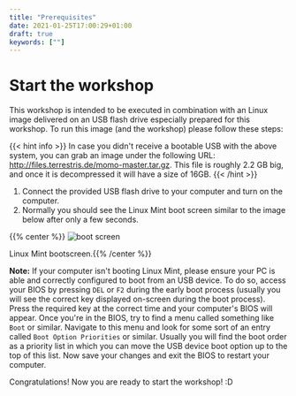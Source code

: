 ```yaml
---
title: "Prerequisites"
date: 2021-01-25T17:00:29+01:00
draft: true
keywords: [""]
---
```


# Start the workshop
This workshop is intended to be executed in combination with an Linux image delivered on an USB flash drive especially prepared for this workshop. To run this image (and the workshop) please follow these steps:

{{< hint info >}}
In case you didn't receive a bootable USB with the above system, you can grab an image under the following URL: http://files.terrestris.de/momo-master.tar.gz. This file is roughly 2.2 GB big, and once it is decompressed it will have a size of 16GB.
{{< /hint >}}

1. Connect the provided USB flash drive to your computer and turn on the computer.
2. Normally you should see the Linux Mint boot screen similar to the image below after only a few seconds.

{{% center %}}
![boot screen](/1-Overview/img/boot_screen.png)

Linux Mint bootscreen.{{% /center %}}


**Note:** If your computer isn't booting Linux Mint, please ensure your PC is able and correctly configured to boot from an USB device. To do so, access your BIOS by pressing `DEL` or `F2` during the early boot process (usually you will see the correct key displayed on-screen during the boot process). Press the required key at the correct time and your computer's BIOS will appear. Once you're in the BIOS, try to find a menu called something like `Boot` or similar. Navigate to this menu and look for some sort of an entry called `Boot Option Priorities` or similar. Usually you will find the boot order as a priority list in which you can move the USB device boot option up to the top of this list. Now save your changes and exit the BIOS to restart your computer.

Congratulations! Now you are ready to start the workshop! :D